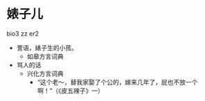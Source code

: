 # 婊子儿
bio3 zz er2
+ 詈语，婊子生的小孩。
  * 如皋方言词典
+ 骂人的话
  * 兴化方言词典
    - “这个老～，替我家娶了个公的，嫁来几年了，屁也不放一个啊！”（《皮五辣子》一）
